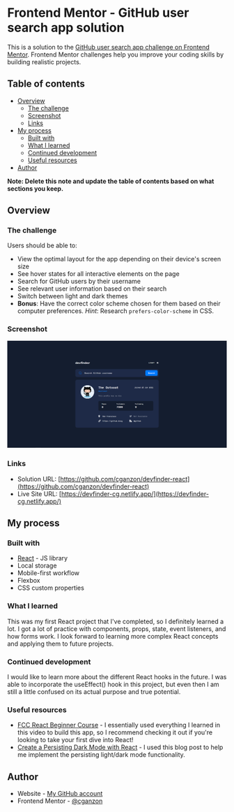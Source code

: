 # Frontend Mentor - GitHub user search app solution

This is a solution to the [GitHub user search app challenge on Frontend Mentor](https://www.frontendmentor.io/challenges/github-user-search-app-Q09YOgaH6). Frontend Mentor challenges help you improve your coding skills by building realistic projects. 

## Table of contents

- [Overview](#overview)
  - [The challenge](#the-challenge)
  - [Screenshot](#screenshot)
  - [Links](#links)
- [My process](#my-process)
  - [Built with](#built-with)
  - [What I learned](#what-i-learned)
  - [Continued development](#continued-development)
  - [Useful resources](#useful-resources)
- [Author](#author)

**Note: Delete this note and update the table of contents based on what sections you keep.**

## Overview

### The challenge

Users should be able to:

- View the optimal layout for the app depending on their device's screen size
- See hover states for all interactive elements on the page
- Search for GitHub users by their username
- See relevant user information based on their search
- Switch between light and dark themes
- **Bonus**: Have the correct color scheme chosen for them based on their computer preferences. _Hint_: Research `prefers-color-scheme` in CSS.

### Screenshot

![](./screenshot.png)

### Links

- Solution URL: [https://github.com/cganzon/devfinder-react](https://github.com/cganzon/devfinder-react)
- Live Site URL: [https://devfinder-cg.netlify.app/](https://devfinder-cg.netlify.app/)

## My process

### Built with

- [React](https://reactjs.org/) - JS library
- Local storage
- Mobile-first workflow
- Flexbox
- CSS custom properties

### What I learned

This was my first React project that I've completed, so I definitely learned a lot. I got a lot of practice with components, props, state, event listeners, and how forms work. I look forward to learning more complex React concepts and applying them to future projects.

### Continued development

I would like to learn more about the different React hooks in the future. I was able to incorporate the useEffect() hook in this project, but even then I am still a little confused on its actual purpose and true potential.

### Useful resources

- [FCC React Beginner Course](https://www.youtube.com/watch?v=bMknfKXIFA8&t=36252s&ab_channel=freeCodeCamp.org) - I essentially used everything I learned in this video to build this app, so I recommend checking it out if you're looking to take your first dive into React!
- [Create a Persisting Dark Mode with React](https://www.pullrequest.com/blog/create-a-persisting-dark-mode-with-react/) - I used this blog post to help me implement the persisting light/dark mode functionality.

## Author

- Website - [My GitHub account](https://github.com/cganzon)
- Frontend Mentor - [@cganzon](https://www.frontendmentor.io/profile/cganzon)
